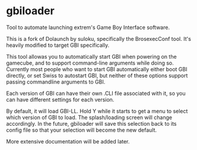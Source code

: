 # gbiloader
Tool to automate launching extrem's Game Boy Interface software.

This is a fork of Dolaunch by suloku, specifically the BrosexecConf tool. It's heavily modified to target GBI specifically.

This tool allowas you to automatically start GBI when powering on the gamecube, and to support command-line arguments while doing so. Currently most people who want to start GBI automatically either boot GBI directly, or set Swiss to autostart GBI, but neither of these options support passing commandline arguments to GBI.

Each version of GBI can have their own .CLI file associated with it, so you can have different settings for each version.

By default, it will load GBI-LL. Hold Y while it starts to get a menu to select which version of GBI to load. The splash/loading screen will change accordingly. In the future, gbiloader will save this selection back to its config file so that your selection will become the new default.

More extensive documentation will be added later.
